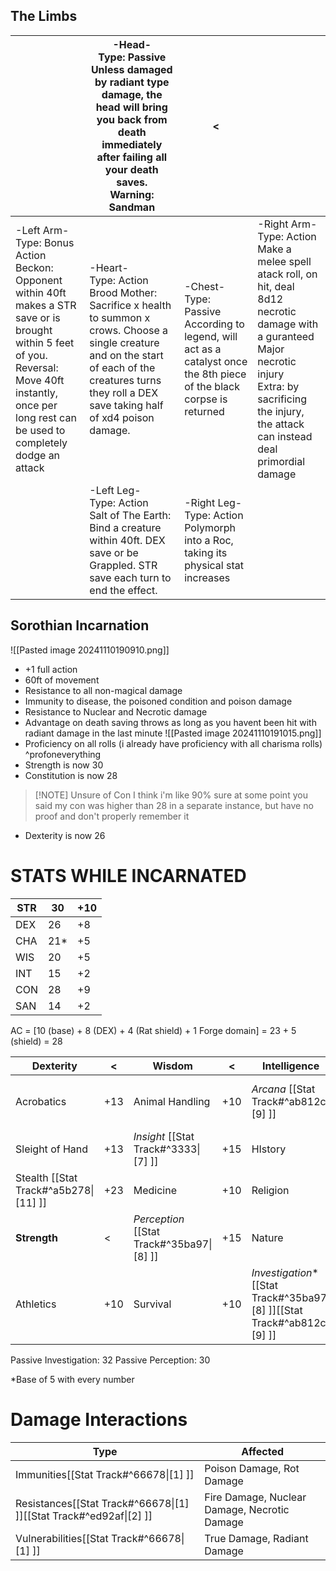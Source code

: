 ## The Limbs

|                                                                                                                                                                                                                            | -Head-  <br>Type: Passive  <br>Unless damaged by radiant type damage, the head will bring you back from death immediately after failing all your death saves.  <br>Warning: Sandman                                | <                                                                                                                              |                                                                                                                                                                                                                                 |
| -------------------------------------------------------------------------------------------------------------------------------------------------------------------------------------------------------------------------- | ------------------------------------------------------------------------------------------------------------------------------------------------------------------------------------------------------------------ | ------------------------------------------------------------------------------------------------------------------------------ | ------------------------------------------------------------------------------------------------------------------------------------------------------------------------------------------------------------------------------- |
| -Left Arm-  <br>Type: Bonus Action  <br>Beckon: Opponent within 40ft makes a STR save or is brought within 5 feet of you.  <br>Reversal: Move 40ft instantly, once per long rest can be used to completely dodge an attack | -Heart-  <br>Type: Action  <br>Brood Mother: Sacrifice x health to summon x crows. Choose a single creature and on the start of each of the creatures turns they roll a DEX save taking half of xd4 poison damage. | -Chest-  <br>Type: Passive  <br>According to legend, will act as a catalyst once the 8th piece of the black corpse is returned | -Right Arm-  <br>Type: Action  <br>Make a melee spell atack roll, on hit, deal 8d12 necrotic damage with a guranteed Major necrotic injury  <br>Extra: by sacrificing the injury, the attack can instead deal primordial damage |
|                                                                                                                                                                                                                            | -Left Leg-  <br>Type: Action  <br>Salt of The Earth: Bind a creature within 40ft. DEX save or be Grappled. STR save each turn to end the effect.                                                                   | -Right Leg-  <br>Type: Action  <br>Polymorph into a Roc, taking its physical stat increases                                    |                                                                                                                                                                                                                                 |

## Sorothian Incarnation
![[Pasted image 20241110190910.png]]
- +1 full action
- 60ft of movement
- Resistance to all non-magical damage
- Immunity to disease, the poisoned condition and poison damage
- Resistance to Nuclear and Necrotic damage
- Advantage on death saving throws as long as you havent been hit with radiant damage in the last minute
![[Pasted image 20241110191015.png]]
- Proficiency on all rolls (i already have proficiency with all charisma rolls) ^profoneverything
- Strength is now 30
- Constitution is now 28

> [!NOTE] Unsure of Con
> I think i'm like 90% sure at some point you said my con was higher than 28 in a separate instance, but have no proof and don't properly remember it

- Dexterity is now 26

# STATS WHILE INCARNATED

| STR | 30  | +10 |
| --- | --- | --- |
| DEX | 26  | +8  |
| CHA | 21* | +5  |
| WIS | 20  | +5  |
| INT | 15  | +2  |
| CON | 28  | +9  |
| SAN | 14  | +2  |
AC = \[10 (base) + 8 (DEX) + 4 (Rat shield) + 1 Forge domain] =  23 + 5 (shield) = 28

| Dexterity                             | <   | Wisdom                                    | <   | Intelligence                                                                | <   | Charisma                              | <   |
| ------------------------------------- | --- | ----------------------------------------- | --- | --------------------------------------------------------------------------- | --- | ------------------------------------- | --- |
| Acrobatics                            | +13 | Animal Handling                           | +10 | *Arcana* [[Stat Track#^ab812c\|[9] ]]                                       | +12 | Persuasion [[Stat Track#^3333\|[7] ]] | +10 |
| Sleight of Hand                       | +13 | *Insight* [[Stat Track#^3333\|[7] ]]      | +15 | HIstory                                                                     | +7  | Deception                             | +10 |
| Stealth [[Stat Track#^a5b278\|[11] ]] | +23 | Medicine                                  | +10 | Religion                                                                    | +7  | Intimidation                          | +10 |
| **Strength**                          | <   | *Perception* [[Stat Track#^35ba97\|[8] ]] | +15 | Nature                                                                      | +7  | Performance                           | +10 |
| Athletics                             | +10 | Survival                                  | +10 | *Investigation*\*  [[Stat Track#^35ba97\|[8] ]][[Stat Track#^ab812c\|[9] ]] | +17 | ^                                     | ^   |
Passive Investigation: 32
Passive Perception: 30

\*Base of 5 with every number

# Damage Interactions 

| Type                                                               | Affected                                     |
| ------------------------------------------------------------------ | -------------------------------------------- |
| Immunities[[Stat Track#^66678\|[1] ]]                              | Poison Damage, Rot Damage                    |
| Resistances[[Stat Track#^66678\|[1] ]][[Stat Track#^ed92af\|[2] ]] | Fire Damage, Nuclear Damage, Necrotic Damage |
| Vulnerabilities[[Stat Track#^66678\|[1] ]]                         | True Damage, Radiant Damage                  |
